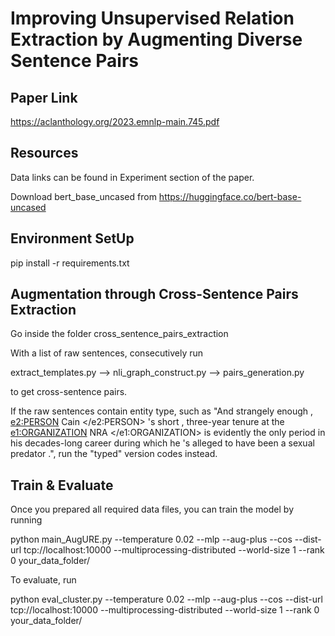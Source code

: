 # Improving Unsupervised Relation Extraction by Augmenting Diverse Sentence Pairs

## Paper Link

https://aclanthology.org/2023.emnlp-main.745.pdf

## Resources

Data links can be found in Experiment section of the paper.

Download bert_base_uncased from https://huggingface.co/bert-base-uncased

## Environment SetUp

pip install -r requirements.txt

## Augmentation through Cross-Sentence Pairs Extraction

Go inside the folder cross_sentence_pairs_extraction

With a list of raw sentences, consecutively run 

extract_templates.py --> nli_graph_construct.py --> pairs_generation.py 

to get cross-sentence pairs. 

If the raw sentences contain entity type, such as "And strangely enough , <e2:PERSON> Cain </e2:PERSON> 's short , three-year tenure at the <e1:ORGANIZATION> NRA </e1:ORGANIZATION> is evidently the only period in his decades-long career during which he 's alleged to have been a sexual predator .", run the "typed" version codes instead.

## Train & Evaluate

Once you prepared all required data files, you can train the model by running

python main_AugURE.py --temperature 0.02 --mlp --aug-plus --cos --dist-url tcp://localhost:10000 --multiprocessing-distributed --world-size 1 --rank 0 your_data_folder/  

To evaluate, run

python eval_cluster.py --temperature 0.02 --mlp --aug-plus --cos --dist-url tcp://localhost:10000 --multiprocessing-distributed --world-size 1 --rank 0 your_data_folder/





